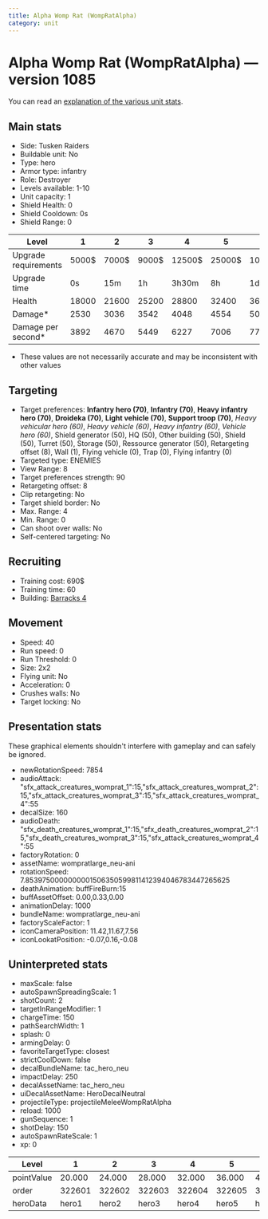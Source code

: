 ```yaml
---
title: Alpha Womp Rat (WompRatAlpha)
category: unit
---
```


# Alpha Womp Rat (WompRatAlpha) — version 1085

You can read an [explanation  of the various unit stats](unitexplained.md).

## Main stats

  * Side: Tusken Raiders
  * Buildable unit: No
  * Type: hero
  * Armor type: infantry
  * Role: Destroyer
  * Levels available: 1-10
  * Unit capacity: 1
  * Shield Health: 0
  * Shield Cooldown: 0s
  * Shield Range: 0

|Level               |1    |2    |3    |4     |5     |6      |7      |8      |9       |10      |
|--------------------|-----|-----|-----|------|------|-------|-------|-------|--------|--------|
|Upgrade requirements|5000$|7000$|9000$|12500$|25000$|100000$|160000$|320000$|1000000$|1750000$|
|Upgrade time        |0s   |15m  |1h   |3h30m |8h    |1d     |2d     |3d12h  |5d      |1w1d    |
|Health              |18000|21600|25200|28800 |32400 |36000  |39600  |43200  |46800   |54000   |
|Damage*             |2530 |3036 |3542 |4048  |4554  |5060   |5566   |6072   |6578    |7590    |
|Damage per second*  |3892 |4670 |5449 |6227  |7006  |7784   |8563   |9341   |10120   |11676   |

* These values are not necessarily accurate and may be inconsistent with other values

## Targeting

  * Target preferences: **Infantry hero (70)**, **Infantry (70)**, **Heavy infantry hero (70)**, **Droideka (70)**, **Light vehicle (70)**, **Support troop (70)**, _Heavy vehicular hero (60)_, _Heavy vehicle (60)_, _Heavy infantry (60)_, _Vehicle hero (60)_, Shield generator (50), HQ (50), Other building (50), Shield (50), Turret (50), Storage (50), Ressource generator (50), Retargeting offset (8), Wall (1), Flying vehicle (0), Trap (0), Flying infantry (0)
  * Targeted type: ENEMIES
  * View Range: 8
  * Target preferences strength: 90
  * Retargeting offset: 8
  * Clip retargeting: No
  * Target shield border: No
  * Max. Range: 4
  * Min. Range: 0
  * Can shoot over walls: No
  * Self-centered targeting: No

## Recruiting

  * Training cost: 690$
  * Training time: 60
  * Building: [Barracks 4](smugglerBarracks.html)

## Movement

  * Speed: 40
  * Run speed: 0
  * Run Threshold: 0
  * Size: 2x2
  * Flying unit: No
  * Acceleration: 0
  * Crushes walls: No
  * Target locking: No

## Presentation stats

These graphical elements shouldn't interfere with gameplay and can safely be ignored.

  * newRotationSpeed: 7854
  * audioAttack: "sfx_attack_creatures_womprat_1":15,"sfx_attack_creatures_womprat_2":15,"sfx_attack_creatures_womprat_3":15,"sfx_attack_creatures_womprat_4":55
  * decalSize: 160
  * audioDeath: "sfx_death_creatures_womprat_1":15,"sfx_death_creatures_womprat_2":15,"sfx_death_creatures_womprat_3":15,"sfx_attack_creatures_womprat_4":55
  * factoryRotation: 0
  * assetName: wompratlarge_neu-ani
  * rotationSpeed: 7.8539750000000001506350599811412394046783447265625
  * deathAnimation: buffFireBurn:15
  * buffAssetOffset: 0.00,0.33,0.00
  * animationDelay: 1000
  * bundleName: wompratlarge_neu-ani
  * factoryScaleFactor: 1
  * iconCameraPosition: 11.42,11.67,7.56
  * iconLookatPosition: -0.07,0.16,-0.08

## Uninterpreted stats

  * maxScale: false
  * autoSpawnSpreadingScale: 1
  * shotCount: 2
  * targetInRangeModifier: 1
  * chargeTime: 150
  * pathSearchWidth: 1
  * splash: 0
  * armingDelay: 0
  * favoriteTargetType: closest
  * strictCoolDown: false
  * decalBundleName: tac_hero_neu
  * impactDelay: 250
  * decalAssetName: tac_hero_neu
  * uiDecalAssetName: HeroDecalNeutral
  * projectileType: projectileMeleeWompRatAlpha
  * reload: 1000
  * gunSequence: 1
  * shotDelay: 150
  * autoSpawnRateScale: 1
  * xp: 0

|Level     |1     |2     |3     |4     |5     |6     |7     |8     |9     |10    |
|----------|------|------|------|------|------|------|------|------|------|------|
|pointValue|20.000|24.000|28.000|32.000|36.000|40.000|44.000|48.000|52.000|60.000|
|order     |322601|322602|322603|322604|322605|322606|322607|322608|322609|322610|
|heroData  |hero1 |hero2 |hero3 |hero4 |hero5 |hero6 |hero7 |hero8 |hero9 |hero10|

